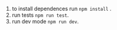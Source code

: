 1. to install dependences run  ``` npm install ``` .
2. run tests ``` npm run test ```.
3. run dev mode ``` npm run dev ```.
